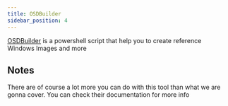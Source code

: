 ```yaml
---
title: OSDBuilder
sidebar_position: 4
---
```


[OSDBuilder](https://osdbuilder.osdeploy.com/) is a powershell script that help you to
create reference Windows Images and more

## Notes

There are of course a lot more you can do with this tool than what we are gonna cover.
You can check their documentation for more info
